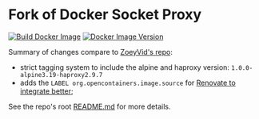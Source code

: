 # Fork of Docker Socket Proxy

[![Build Docker Image](https://github.com/Adito5393/docker-socket-proxy/actions/workflows/docker.yml/badge.svg)](https://github.com/Adito5393/docker-socket-proxy/actions/workflows/docker.yml)
[![Docker Image Version](https://img.shields.io/docker/v/adito5393/docker-socket-proxy)](https://hub.docker.com/r/adito5393/docker-socket-proxy/tags)

Summary of changes compare to [ZoeyVid's repo](https://github.com/ZoeyVid/docker-socket-proxy):

- strict tagging system to include the alpine and haproxy version: `1.0.0-alpine3.19-haproxy2.9.7`
- adds the `LABEL org.opencontainers.image.source` for [Renovate to integrate better](https://docs.renovatebot.com/modules/datasource/docker/);

See the repo's root [README.md](../README.md) for more details.
